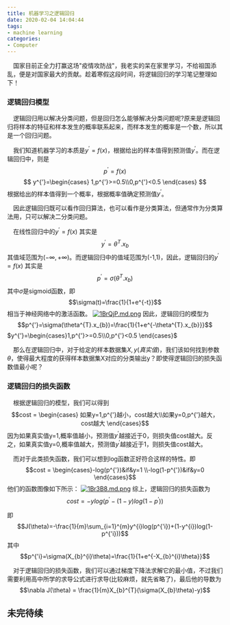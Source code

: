 ```yaml
---
title: 机器学习之逻辑回归
date: 2020-02-04 14:04:44
tags:
- machine learning
categories: 
- Computer
---
```


&ensp;&ensp;国家目前正全力打赢这场"疫情攻防战"，我老实的呆在家里学习，不给祖国添乱，便是对国家最大的贡献。趁着寒假这段时间，将逻辑回归的学习笔记整理如下！

### 逻辑回归模型

&ensp;&ensp;逻辑回归用以解决分类问题，但是回归怎么能够解决分类问题呢?原来是逻辑回归将样本的特征和样本发生的概率联系起来，而样本发生的概率是一个数，所以其是一个回归问题。

&ensp;&ensp;我们知道机器学习的本质是$y^{'}=f(x)$，根据给出的样本值得到预测值$y^{'}$。而在逻辑回归中，则是
$$p^{'}=f(x)$$
$$
y^{'}=\begin{cases} 1,p^{'}>=0.5\\0,p^{'}<0.5
\end{cases}
$$
根据给出的样本值得到一个概率，根据概率值确定预测值$y^{'}$。

&ensp;&ensp;因此逻辑回归既可以看作回归算法，也可以看作是分类算法，但通常作为分类算法用，只可以解决二分类问题。

&ensp;&ensp;在线性回归中的$y^{'}=f(x)$ 其实是
$$y^{'}=\theta^{T}.x_{b}$$
其值域范围为$(-\infty,+\infty)$。而逻辑回归中的值域范围为(-1,1)，因此，逻辑回归的$y^{'}=f(x)$ 其实是$$p^{'}=\sigma(\theta^{T}.x_{b})$$
其中$\sigma$是sigmoid函数，即$$\sigma(t)=\frac{1}{1+e^{-t}}$$相当于神经网络中的激活函数。
[![1BrQjP.md.png](https://s2.ax1x.com/2020/02/04/1BrQjP.md.png)](https://imgchr.com/i/1BrQjP)
因此，逻辑回归的模型为$$p^{'}=\sigma(\theta^{T}.x_{b})=\frac{1}{1+e^{-\theta^{T}.x_{b}}}$$
$y^{'}=\begin{cases}1,p^{'}>=0.5\\0,p^{'}<0.5 \end{cases}$

&ensp;&ensp;那么在逻辑回归中，对于给定的样本数据集$X,y(真实值)$，我们该如何找到参数$\theta$，使得最大程度的获得样本数据集X对应的分类输出y？即使得逻辑回归的损失函数值最小呢？

### 逻辑回归的损失函数

&ensp;&ensp;根据逻辑回归的模型，我们可以得到
$$cost = \begin{cases} 如果y=1,p^{'}越小，cost越大\\如果y=0,p^{'}越大，cost越大 \end{cases}$$
因为如果真实值y=1,概率值越小，预测值$y^{'}$越接近于0，则损失值cost越大。反之，如果真实值y=0,概率值越大，预测值$y^{'}$越接近于1，则损失值cost越大。

&ensp;&ensp;而对于此类损失函数，我们可以想到log函数正好符合这样的特性。即
$$cost = \begin{cases}-log(p^{'})&if&y=1 \\-log(1-p^{'})&if&y=0 \end{cases}$$
他们的函数图像如下所示：
[![1Br3B8.md.png](https://s2.ax1x.com/2020/02/04/1Br3B8.md.png)](https://imgchr.com/i/1Br3B8)
综上，逻辑回归的损失函数为
$$cost = -ylog(p^{'}-(1-y)log(1-p^{'}))$$

即
$$J(\theta)=-\frac{1}{m}\sum_{i=1}^{m}y^{i}log(p^{'i})+(1-y^{i})log(1-p^{'i}))$$
其中
$$p^{'i}=\sigma(X_{b}^{i}\theta)=\frac{1}{1+e^{-X_{b}^{i}\theta}}$$

&ensp;&ensp;对于逻辑回归的损失函数，我们可以通过梯度下降法求解它的最小值，不过我们需要利用高中所学的求导公式进行求导(比较麻烦，就先省略了)，最后他的导数为
$$\nabla J(\theta) = \frac{1}{m}X_{b}^{T}(\sigma(X_{b}\theta)-y)$$

## 未完待续